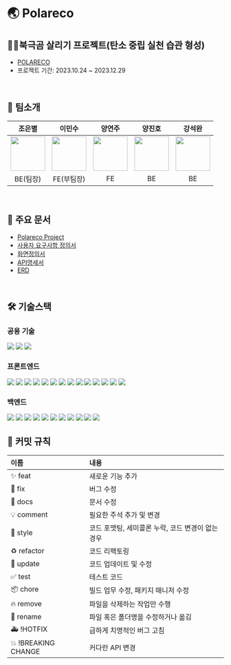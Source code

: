 # 🌏 Polareco

## 🐻‍❄️북극곰 살리기 프로젝트(탄소 중립 실천 습관 형성)
- [POLARECO](http://polareco-bucket.s3-website.ap-northeast-2.amazonaws.com/)
- 프로젝트 기간: 2023.10.24 ~ 2023.12.29

<br>

## 📌 팀소개
|조은별|이민수|양연주|양진호|강석완|
|:--:|:--:|:--:|:--:|:--:|
|<img src="https://media.discordapp.net/attachments/1144091288887623704/1153734704068034560/u1f3a7_u1f30d.png" width="80" height="80" />|<img src="https://media.discordapp.net/attachments/1144091288887623704/1153734530474180658/image.png" width="80" height="80" />|<img src="https://media.discordapp.net/attachments/1144091288887623704/1153733452814897152/image.png" width="80" height="80" />|<img src="https://media.discordapp.net/attachments/1144091288887623704/1153734899816222751/image.png" width="80" height="80" />|<img src="https://media.discordapp.net/attachments/1144091288887623704/1153735398166642838/u1f92b_u1f30d.png" width="80" height="80" />|
|BE(팀장)|FE(부팀장)|FE|BE|BE|

<br>

## 📝 주요 문서 
- [Polareco Project](https://www.notion.so/HOME-e0c7d90adb3e42a0bf867f9960f4c2e9)
- [사용자 요구사항 정의서](https://www.notion.so/7f30797a13a94ffaab94f037a54f3f90)
- [화면정의서](https://www.figma.com/file/GgbrNQqrLhwz3YBGB3rW3l/Wire-frame?type=design&node-id=69-272&mode=design&t=meVXrqexRE8jX9GQ-0)
- [API명세서](https://documenter.getpostman.com/view/27564235/2s9YC7SXEd)
- [ERD](https://drawsql.app/teams/ecoders-1/diagrams/polareco)

<br>

## 🛠 기술스택
### 공용 기술 
<img src="https://img.shields.io/badge/github-181717?style=for-the-badge&logo=github&logoColor=white"> <img src="https://img.shields.io/badge/git-F05032?style=for-the-badge&logo=git&logoColor=white"> <img src="https://img.shields.io/badge/discord-5865F2?style=for-the-badge&logo=discord&logoColor=white">

### 프론트엔드
<img src="https://img.shields.io/badge/html5-E34F26?style=for-the-badge&logo=html5&logoColor=white"> <img src = "https://shields.io/badge/TypeScript-3178C6?logo=TypeScript&logoColor=FFF&style=for-the-badge"> <img src="https://img.shields.io/badge/css-1572B6?style=for-the-badge&logo=css3&logoColor=white"> <img src="https://img.shields.io/badge/javascript-F7DF1E?style=for-the-badge&logo=javascript&logoColor=black"> <img src="https://img.shields.io/badge/react-61DAFB?style=for-the-badge&logo=react&logoColor=black"> <img src="https://img.shields.io/badge/styledcomponents-DB7093?style=for-the-badge&logoColor=black"> <img src="https://img.shields.io/badge/Axios-181717?style=for-the-badge&logo=Axios&logoColor=white"> <img src="https://img.shields.io/badge/Redux Toolkit-764ABC?style=for-the-badge&logo=Redux&logoColor=white"> <img src="https://img.shields.io/badge/React Router-CA4245?style=for-the-badge&logo=ReactRouter&logoColor=white"/> <img src="https://img.shields.io/badge/npm-CB3837?style=for-the-badge&logo=npm&logoColor=white"> <img src="https://img.shields.io/badge/Adobe Illustrator-FF9A00?style=for-the-badge&logo=Adobe Illustrator&logoColor=white"/> <img src="https://img.shields.io/badge/react google login-EB5424?style=for-the-badge&logoColor=white"> <img src="https://img.shields.io/badge/gapi script-EB5424?style=for-the-badge&logoColor=white"> <img src="https://img.shields.io/badge/figma-F24E1E?style=for-the-badge&logo=Figma&logoColor=white">

### 백엔드
<img src="https://img.shields.io/badge/Java-007396?style=for-the-badge&logo=Java&logoColor=white"> <img src="https://img.shields.io/badge/spring boot-6DB33F?style=for-the-badge&logo=spring-boot&logoColor=white">  <img src="https://img.shields.io/badge/Spring Data Jpa-6DB33F?style=for-the-badge&logo=Spring&logoColor=white"> <img src="https://img.shields.io/badge/Spring Security-6DB33F?style=for-the-badge&logo=Spring Security&logoColor=white"> <img src="https://img.shields.io/badge/gradle-02303A?style=for-the-badge&logo=gradle&logoColor=white"> <img src="https://img.shields.io/badge/Amazon EC2-FF9900?style=for-the-badge&logo=Amazon EC2&logoColor=white"> <img src="https://img.shields.io/badge/Amazon S3-569A31?style=for-the-badge&logo=Amazon S3&logoColor=white"> <img src="https://img.shields.io/badge/Amazon RDS-527FFF?style=for-the-badge&logo=Amazon RDS&logoColor=white"> <img src="https://img.shields.io/badge/Mysql-4479A1?style=for-the-badge&logo=Mysql&logoColor=white"> <img src="https://img.shields.io/badge/JWT-000000?style=for-the-badge&logo=json web tokens&logoColor=white"> <img src="https://img.shields.io/badge/Redis-DC382D?style=for-the-badge&logo=redis&logoColor=white">
<br>

## 📌 커밋 규칙
|이름|내용|
|:--|:--|
|✨ feat| 새로운 기능 추가|
|🐛 fix| 버그 수정|
|📝 docs| 문서 수정|
|💡 comment| 필요한 주석 추가 및 변경|
|🎨 style| 코드 포맷팅, 세미콜론 누락, 코드 변경이 없는 경우|
|♻️ refactor| 코드 리팩토링|
|🔧 update| 코드 업데이트 및 수정|
|✅ test| 테스트 코드|
|📦 chore| 빌드 업무 수정, 패키지 매니저 수정|
|🔥 remove| 파일을 삭제하는 작업만 수행|
|🚚 rename| 파일 혹은 폴더명을 수정하거나 옮김|
|🚑 !HOTFIX| 급하게 치명적인 버그 고침|
|💥 !BREAKING CHANGE| 커다란 API 변경|
  

